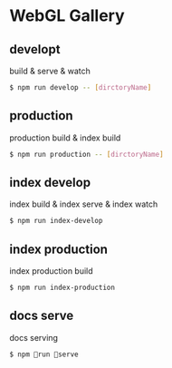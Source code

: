 # WebGL Gallery

## developt
build & serve & watch
```bash
$ npm run develop -- [dirctoryName]
```

## production
production build & index build
```bash
$ npm run production -- [dirctoryName]
```

## index develop
index build & index serve & index watch
```bash
$ npm run index-develop
```

## index production
index production build
```bash
$ npm run index-production
```

## docs serve
docs serving
```bash
$ npm run serve
```

